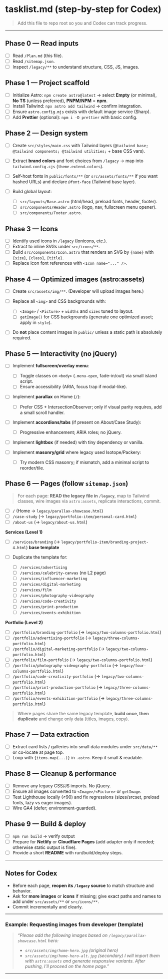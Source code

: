 # tasklist.md (step-by-step for Codex)

> Add this file to repo root so you and Codex can track progress.

---

## Phase 0 — Read inputs

* [ ] Read `/Plan.md` (this file).
* [ ] Read `/sitemap.json`.
* [ ] Inspect `/legacy/**` to understand structure, CSS, JS, images.

## Phase 1 — Project scaffold

* [ ] Initialize Astro: `npm create astro@latest` → select **Empty** (or minimal), **No TS** (unless preferred), **PNPM/NPM** = **npm**.
* [ ] Install Tailwind: `npx astro add tailwind` → confirm integration.
* [ ] Ensure `astro.config.mjs` exists with default image service (Sharp).
* [ ] Add **Prettier** (optional): `npm i -D prettier` with basic config.

## Phase 2 — Design system

* [ ] Create `src/styles/main.css` with Tailwind layers (`@tailwind base; @tailwind components; @tailwind utilities;` + base CSS vars).
* [ ] Extract **brand colors** and font choices from `/legacy` → map into `tailwind.config.cjs` (`theme.extend.colors`).
* [ ] Self-host fonts in `public/fonts/**` (or `src/assets/fonts/**` if you want hashed URLs) and declare `@font-face` (Tailwind base layer).
* [ ] Build global layout:

  * [ ] `src/layouts/Base.astro` (html/head, preload fonts, header, footer).
  * [ ] `src/components/Header.astro` (logo, nav, fullscreen menu opener).
  * [ ] `src/components/Footer.astro`.

## Phase 3 — Icons

* [ ] Identify used icons in `/legacy` (Ionicons, etc.).
* [ ] Extract to inline SVGs under `src/icons/**`.
* [ ] Build `src/components/Icon.astro` that renders an SVG by `{name}` with `{size}`, `{class}`, `{title}`.
* [ ] Replace icon font references with `<Icon name="..." />`.

## Phase 4 — Optimized images (astro:assets)

* [ ] Create `src/assets/img/**`. (Developer will upload images here.)
* [ ] Replace all `<img>` and CSS backgrounds with:

  * [ ] `<Image>` / `<Picture>` + `widths` and `sizes` tuned to layout.
  * [ ] `getImage()` for CSS backgrounds (generate one optimized asset; apply in `style`).
* [ ] Do **not** place content images in `public/` unless a static path is absolutely required.

## Phase 5 — Interactivity (no jQuery)

* [ ] Implement **fullscreen/overlay menu**:

  * [ ] Toggle classes on `<body>` (`.menu-open`, fade-in/out) via small island script.
  * [ ] Ensure accessibility (ARIA, focus trap if modal-like).
* [ ] Implement **parallax** on Home (`/`):

  * [ ] Prefer CSS + IntersectionObserver; only if visual parity requires, add a small scroll handler.
* [ ] Implement **accordions/tabs** (if present on About/Case Study):

  * [ ] Progressive enhancement; ARIA roles; no jQuery.
* [ ] Implement **lightbox** (if needed) with tiny dependency or vanilla.
* [ ] Implement **masonry/grid** where legacy used Isotope/Packery:

  * [ ] Try modern CSS masonry; if mismatch, add a minimal script to reorder/tile.

## Phase 6 — Pages (follow `sitemap.json`)

> For each page: **READ the legacy file in `/legacy`**, map to Tailwind classes, wire images via `astro:assets`, replicate interactions, commit.

* [ ] `/` (Home → `legacy/parallax-showcase.html`)
* [ ] `/case-study` (→ `legacy/portfolio-item/personal-card.html`)
* [ ] `/about-us` (→ `legacy/about-us.html`)

**Services (Level 1)**

* [ ] `/services/branding` (→ `legacy/portfolio-item/branding-project-4.html`) **base template**
* [ ] Duplicate the template for:

  * [ ] `/services/advertising`
  * [ ] `/services/celebrity-canvas` (no L2 page)
  * [ ] `/services/influencer-marketing`
  * [ ] `/services/digital-marketing`
  * [ ] `/services/film`
  * [ ] `/services/photography-videography`
  * [ ] `/services/code-creativity`
  * [ ] `/services/print-production`
  * [ ] `/services/events-exhibition`

**Portfolio (Level 2)**

* [ ] `/portfolio/branding-portfolio` (→ `legacy/two-columns-portfolio.html`)
* [ ] `/portfolio/advertising-portfolio` (→ `legacy/three-columns-portfolio.html`)
* [ ] `/portfolio/digital-marketing-portfolio` (→ `legacy/two-columns-portfolio.html`)
* [ ] `/portfolio/film-portfolio` (→ `legacy/two-columns-portfolio.html`)
* [ ] `/portfolio/photography-videography-portfolio` (→ `legacy/four-columns-portfolio.html`)
* [ ] `/portfolio/code-creativity-portfolio` (→ `legacy/two-columns-portfolio.html`)
* [ ] `/portfolio/print-production-portfolio` (→ `legacy/three-columns-portfolio.html`)
* [ ] `/portfolio/events-exhibition-portfolio` (→ `legacy/three-columns-portfolio.html`)

> Where pages share the same legacy template, **build once, then duplicate** and change only data (titles, images, copy).

## Phase 7 — Data extraction

* [ ] Extract card lists / galleries into small data modules under `src/data/**` or co-locate at page top.
* [ ] Loop with `{items.map(...)}` in `.astro`. Keep it small & readable.

## Phase 8 — Cleanup & performance

* [ ] Remove any legacy CSS/JS imports. No jQuery.
* [ ] Ensure all images converted to `<Image>/<Picture>` or `getImage`.
* [ ] Test Lighthouse locally (≥90) and fix regressions (sizes/srcset, preload fonts, lazy vs eager images).
* [ ] Wire GA4 (defer; environment-guarded).

## Phase 9 — Build & deploy

* [ ] `npm run build` → verify output
* [ ] Prepare for **Netlify** or **Cloudflare Pages** (add adapter only if needed; otherwise static output is fine).
* [ ] Provide a short **README** with run/build/deploy steps.

---

## Notes for Codex

* Before each page, **reopen its `/legacy` source** to match structure and behavior.
* Ask for **more images** or **icons** if missing; give exact paths and names to add under `src/assets/**` or `src/icons/**`.
* Commit incrementally and clearly.

---

### Example: Requesting images from developer (template)

> *“Please add the following images based on `/legacy/parallax-showcase.html` hero:*
>
> * *`src/assets/img/home-hero.jpg` (original hero)*
> * *`src/assets/img/home-hero-alt.jpg` (secondary)*
>   *I will import them with `astro:assets` and generate responsive variants. After pushing, I’ll proceed on the home page.”*

---
